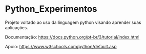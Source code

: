 # Python_Experimentos
Projeto voltado ao uso da linguagem python visando aprender suas aplicações. 

Documentação: https://docs.python.org/pt-br/3/tutorial/index.html

Apoio: https://www.w3schools.com/python/default.asp

